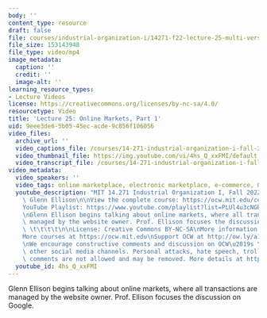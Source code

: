 ```yaml
---
body: ''
content_type: resource
draft: false
file: courses/industrial-organization-i/14271-f22-lecture-25-multi-version-3-email-correction_360p_16_9.mp4
file_size: 153143948
file_type: video/mp4
image_metadata:
  caption: ''
  credit: ''
  image-alt: ''
learning_resource_types:
- Lecture Videos
license: https://creativecommons.org/licenses/by-nc-sa/4.0/
resourcetype: Video
title: 'Lecture 25: Online Markets, Part 1'
uid: 9eee3de6-5b05-45ec-acde-9c856f106056
video_files:
  archive_url: ''
  video_captions_file: /courses/14-271-industrial-organization-i-fall-2022/14271-f22-lecture-25-multi-version-3-email-correction_captions.vtt
  video_thumbnail_file: https://img.youtube.com/vi/4hs_Q_xxFMI/default.jpg
  video_transcript_file: /courses/14-271-industrial-organization-i-fall-2022/14271-f22-lecture-25-multi-version-3-email-correction_transcript.pdf
video_metadata:
  video_speakers: ''
  video_tags: online marketplace, electronic marketplace, e-commerce, Google
  youtube_description: "MIT 14.271 Industrial Organization I, Fall 2022 \nInstructor:\
    \ Glenn Ellison\n\nView the complete course: https://ocw.mit.edu/courses/14-271-industrial-organization-i-fall-2022\n\
    YouTube Playlist: https://www.youtube.com/playlist?list=PLUl4u3cNGP62xkEY0YzLJSoquVBjPOl9S\n\
    \nGlenn Ellison begins talking about online markets, where all transactions are\
    \ managed by the website owner. Prof. Ellison focuses the discussion on Google.\
    \ \t\t\t\t\n\nLicense: Creative Commons BY-NC-SA\nMore information at https://ocw.mit.edu/terms\n\
    More courses at https://ocw.mit.edu\nSupport OCW at http://ow.ly/a1If50zVRlQ\n\
    \nWe encourage constructive comments and discussion on OCW\u2019s YouTube and\
    \ other social media channels. Personal attacks, hate speech, trolling, and inappropriate\
    \ comments are not allowed and may be removed. More details at https://ocw.mit.edu/comments."
  youtube_id: 4hs_Q_xxFMI
---
```

Glenn Ellison begins talking about online markets, where all transactions are managed by the website owner. Prof. Ellison focuses the discussion on Google.